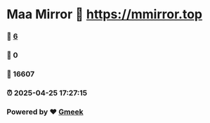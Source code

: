 # Maa Mirror :link: https://mmirror.top 
### :page_facing_up: [6](https://mmirror.top/tag.html) 
### :speech_balloon: 0 
### :hibiscus: 16607 
### :alarm_clock: 2025-04-25 17:27:15 
### Powered by :heart: [Gmeek](https://github.com/Meekdai/Gmeek)

